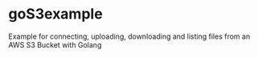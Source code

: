 # goS3example
Example for connecting, uploading, downloading and listing files from an AWS S3 Bucket with Golang
